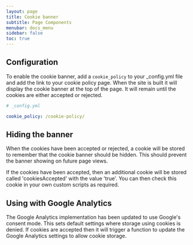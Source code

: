 ```yaml
---
layout: page
title: Cookie banner
subtitle: Page Components
menubar: docs_menu
sidebar: false
toc: true
---
```


## Configuration

To enable the cookie banner, add a `cookie_policy` to your _config.yml file and add the link to your cookie policy page. When the site is built it will display the cookie banner at the top of the page. It will remain until the cookies are either accepted or rejected.  

```yml
# _config.yml

cookie_policy: /cookie-policy/
```

## Hiding the banner

When the cookies have been accepted or rejected, a cookie will be stored to remember that the cookie banner should be hidden. This should prevent the banner showing on future page views. 

If the cookies have been accepted, then an additional cookie will be stored called 'cookiesAccepted' with the value 'true'. You can then check this cookie in your own custom scripts as required. 

## Using with Google Analytics

The Google Analytics implementation has been updated to use Google's consent mode. This sets default settings where storage using cookies is denied. If cookies are accepted then it will trigger a function to update the Google Analytics settings to allow cookie storage. 